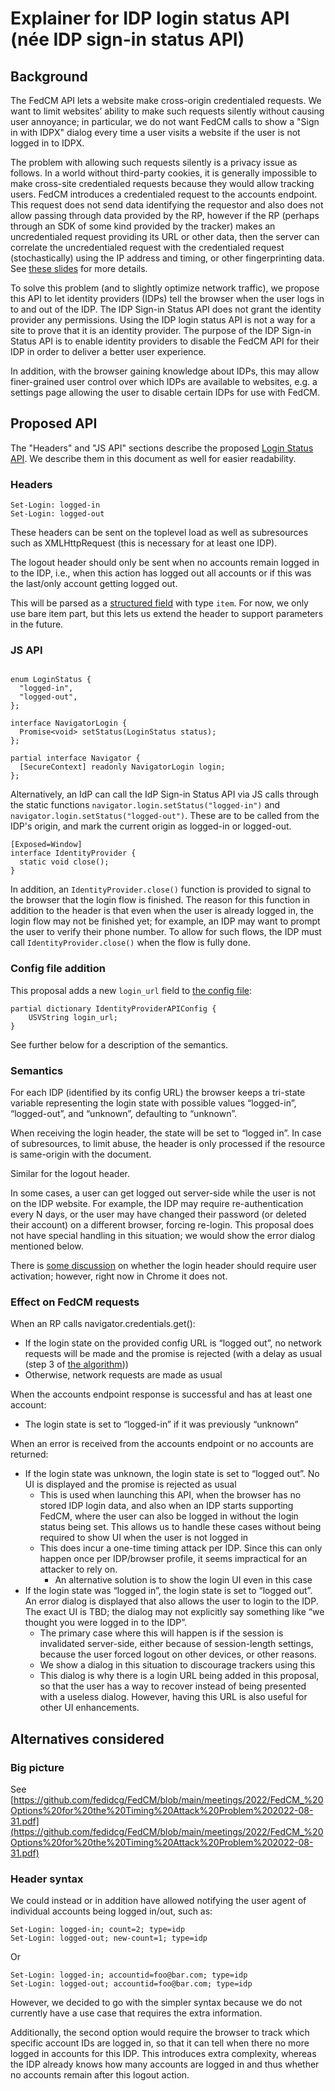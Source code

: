 # Explainer for IDP login status API (née IDP sign-in status API)

## Background

The FedCM API lets a website make cross-origin credentialed requests. We want
to limit websites’ ability to make such requests silently without causing user
annoyance; in particular, we do not want FedCM calls to show a "Sign in with
IDPX" dialog every time a user visits a website if the user is not logged in to
IDPX.

The problem with allowing such requests silently is a privacy issue as follows.
In a world without third-party cookies, it is generally impossible to make
cross-site credentialed requests because they would allow tracking users. FedCM
introduces a credentialed request to the accounts endpoint. This request does
not send data identifying the requestor and also does not allow passing through
data provided by the RP, however if the RP (perhaps through an SDK of some kind
provided by the tracker) makes an uncredentialed request providing its URL or
other data, then the server can correlate the uncredentialed request with the
credentialed request (stochastically) using the IP address and timing, or other
fingerprinting data. See [these
slides](https://github.com/fedidcg/FedCM/blob/main/meetings/2022/FedCM_%20Options%20for%20the%20Timing%20Attack%20Problem%202022-08-31.pdf)
for more details. 

To solve this problem (and to slightly optimize network traffic), we propose
this API to let identity providers (IDPs) tell the browser when the user logs
in to and out of the IDP. The IDP Sign-in Status API does not grant the
identity provider any permissions. Using the IDP login status API is not a
way for a site to prove that it is an identity provider. The purpose of the
IDP Sign-in Status API is to enable identity providers to disable the FedCM API
for their IDP in order to deliver a better user experience.

In addition, with the browser gaining knowledge about IDPs, this may allow
finer-grained user control over which IDPs are available to websites, e.g. a
settings page allowing the user to disable certain IDPs for use with FedCM.


## Proposed API

The "Headers" and "JS API" sections describe the proposed
[Login Status API](https://github.com/fedidcg/login-status). We describe them
in this document as well for easier readability.

### Headers

```http
Set-Login: logged-in
Set-Login: logged-out
```

These headers can be sent on the toplevel load as well as subresources such as
XMLHttpRequest (this is necessary for at least one IDP).

The logout header should only be sent when no accounts remain logged in
to the IDP, i.e., when this action has logged out all accounts or if this
was the last/only account getting logged out.

This will be parsed as a [structured field](https://fetch.spec.whatwg.org/#concept-header-list-get-structured-header)
with type `item`. For now, we only use bare item part, but this lets us extend
the header to support parameters in the future.

### JS API

```idl

enum LoginStatus {
  "logged-in",
  "logged-out",
};

interface NavigatorLogin {
  Promise<void> setStatus(LoginStatus status);
};

partial interface Navigator {
  [SecureContext] readonly NavigatorLogin login;
};
```

Alternatively, an IdP can call the IdP Sign-in Status API via JS calls through
the static functions `navigator.login.setStatus("logged-in")` and
`navigator.login.setStatus("logged-out")`. These are to be called from the IDP's
origin, and mark the current origin as logged-in or logged-out.

```idl
[Exposed=Window]
interface IdentityProvider {
  static void close();
}
```

In addition, an `IdentityProvider.close()` function is provided to signal to the browser that the
login flow is finished. The reason for this function in addition to the header
is that even when the user is already logged in, the login flow may not be
finished yet; for example, an IDP may want to prompt the user to verify their
phone number. To allow for such flows, the IDP must call
`IdentityProvider.close()` when the flow is fully done.

### Config file addition

This proposal adds a new `login_url` field to [the config file](https://fedidcg.github.io/FedCM/#dictdef-identityproviderapiconfig):


```
partial dictionary IdentityProviderAPIConfig {
	USVString login_url;
}
```

See further below for a description of the semantics.


### Semantics

For each IDP (identified by its config URL) the browser keeps a tri-state
variable representing the login state with possible values “logged-in”,
“logged-out”, and “unknown”, defaulting to “unknown”.

When receiving the login header, the state will be set to “logged in”. In
case of subresources, to limit abuse, the header is only processed if the
resource is same-origin with the document.

Similar for the logout header.

In some cases, a user can get logged out server-side while the user is not on
the IDP website. For example, the IDP may require re-authentication every N
days, or the user may have changed their password (or deleted their account) on
a different browser, forcing re-login. This proposal does not have special
handling in this situation; we would show the error dialog mentioned below.

There is [some discussion](https://crbug.com/1381505) on whether the login header should require user activation; however, right now in Chrome it does not.


### Effect on FedCM requests

When an RP calls navigator.credentials.get():

* If the login state on the provided config URL is “logged out”, no
network requests will be made and the promise is rejected (with a delay
as usual (step 3 of
[the algorithm](https://fedidcg.github.io/FedCM/#dom-identitycredential-discoverfromexternalsource-slot)))
* Otherwise, network requests are made as usual

When the accounts endpoint response is successful and has at least one account:

* The login state is set to “logged-in” if it was previously “unknown”


When an error is received from the accounts endpoint or no accounts are returned:

* If the login state was unknown, the login state is set to “logged out”. No UI is displayed and the promise is rejected as usual
    * This is used when launching this API, when the browser has no stored IDP login data, and also when an IDP starts supporting FedCM, where the user can also be logged in without the login status being set. This allows us to handle these cases without being required to show UI when the user is not logged in
    * This does incur a one-time timing attack per IDP. Since this can only happen once per IDP/browser profile, it seems impractical for an attacker to rely on.
        * An alternative solution is to show the login UI even in this case
* If the login state was “logged in”, the login state is set to “logged out”. An error dialog is displayed that also allows the user to login to the IDP. The exact UI is TBD; the dialog may not explicitly say something like “we thought you were logged in to the IDP”.
    * The primary case where this will happen is if the session is invalidated server-side, either because of session-length settings, because the user forced logout on other devices, or other reasons.
    * We show a dialog in this situation to discourage trackers using this
    * This dialog is why there is a login URL being added in this proposal, so that the user has a way to recover instead of being presented with a useless dialog. However, having this URL is also useful for other UI enhancements.


## Alternatives considered

### Big picture

See [https://github.com/fedidcg/FedCM/blob/main/meetings/2022/FedCM_%20Options%20for%20the%20Timing%20Attack%20Problem%202022-08-31.pdf](https://github.com/fedidcg/FedCM/blob/main/meetings/2022/FedCM_%20Options%20for%20the%20Timing%20Attack%20Problem%202022-08-31.pdf) 

### Header syntax

We could instead or in addition have allowed notifying the user agent of
individual accounts being logged in/out, such as:

```
Set-Login: logged-in; count=2; type=idp
Set-Login: logged-out; new-count=1; type=idp
```

Or

```
Set-Login: logged-in; accountid=foo@bar.com; type=idp
Set-Login: logged-out; accountid=foo@bar.com; type=idp
```

However, we decided to go with the simpler syntax because we do not currently
have a use case that requires the extra information.

Additionally, the second option would require the browser to track which
specific account IDs are logged in, so that it can tell when there no
more logged in accounts for this IDP. This introduces extra complexity,
whereas the IDP already knows how many accounts are logged in and thus
whether no accounts remain after this logout action.
